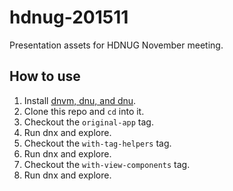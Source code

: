 # hdnug-201511
Presentation assets for HDNUG November meeting.

## How to use

1. Install [dnvm, dnu, and dnu](http://docs.asp.net/en/latest/getting-started/index.html).
1. Clone this repo and `cd` into it.
1. Checkout the `original-app` tag.
1. Run dnx and explore.
1. Checkout the `with-tag-helpers` tag.
1. Run dnx and explore.
1. Checkout the `with-view-components` tag.
1. Run dnx and explore.
